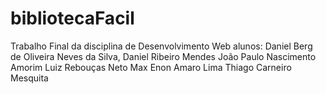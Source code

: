 # bibliotecaFacil
Trabalho Final da disciplina de Desenvolvimento Web
alunos:
Daniel Berg de Oliveira Neves da Silva,
Daniel Ribeiro Mendes
João Paulo Nascimento Amorim
Luiz Rebouças Neto
Max Enon Amaro Lima
Thiago Carneiro Mesquita
